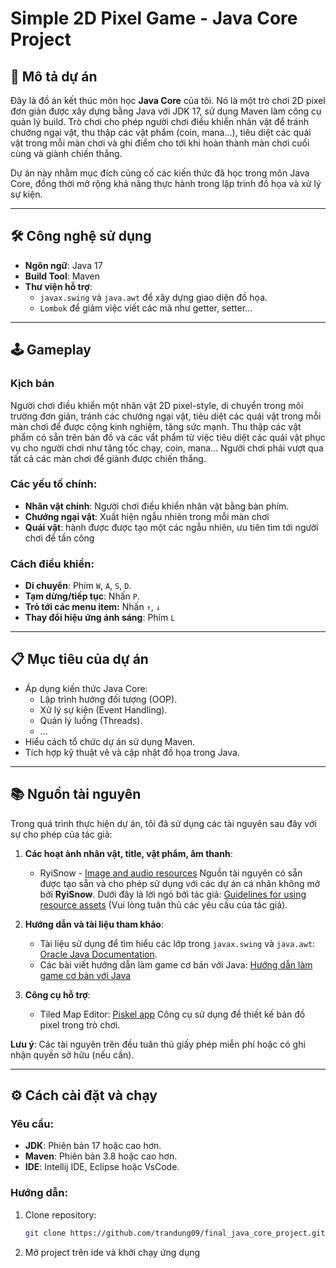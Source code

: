 # Simple 2D Pixel Game - Java Core Project

## 📖 Mô tả dự án

Đây là đồ án kết thúc môn học **Java Core** của tôi. Nó là một trò chơi 2D pixel đơn giản được xây dựng bằng Java với JDK 17, sử dụng Maven làm công cụ quản lý build. Trò chơi cho phép người chơi điều khiển nhân vật để tránh chướng ngại vật, thu thập các 
vật phẩm (coin, mana...), tiêu diệt các quái vật trong mỗi màn chơi và ghi điểm cho tới khi hoàn thành màn chơi cuối cùng và giành chiến thắng.

Dự án này nhằm mục đích củng cố các kiến thức đã học trong môn Java Core, đồng thời mở rộng khả năng thực hành trong lập trình đồ họa và xử lý sự kiện.

---

## 🛠️ Công nghệ sử dụng

- **Ngôn ngữ**: Java 17
- **Build Tool**: Maven
- **Thư viện hỗ trợ**:
  - `javax.swing` và `java.awt` để xây dựng giao diện đồ họa.
  - `Lombok` để giảm việc viết các mã như getter, setter...

---

## 🕹️ Gameplay

### Kịch bản
Người chơi điều khiển một nhân vật 2D pixel-style, di chuyển trong môi trường đơn giản, tránh các chướng ngại vật, tiêu diệt các quái vật trong mỗi màn chơi
để được cộng kinh nghiệm, tăng sức mạnh. Thu thập các vật phẩm có sẵn trên bản đồ và các vẩt phẩm từ việc tiêu diệt các quái vật phục vụ cho người chơi như 
tăng tốc chạy, coin, mana... Người chơi phải vượt qua tất cả các màn chơi để giành được chiến thắng.

### Các yếu tố chính:
- **Nhân vật chính**: Người chơi điều khiển nhân vật bằng bàn phím.
- **Chướng ngại vật**: Xuất hiện ngẫu nhiên trong mỗi màn chơi
- **Quái vật**: hành được được tạo một các ngẫu nhiên, ưu tiên tìm tới người chơi để tấn công

### Cách điều khiển:
- **Di chuyển**: Phím `W`, `A`, `S`, `D`.
- **Tạm dừng/tiếp tục**: Nhấn `P`.
- **Trỏ tới các menu item:** Nhấn `↑`, `↓`
- **Thay đổi hiệu ứng ánh sáng**: Phím `L`
---

## 📋 Mục tiêu của dự án

- Áp dụng kiến thức Java Core: 
  - Lập trình hướng đối tượng (OOP).
  - Xử lý sự kiện (Event Handling).
  - Quản lý luồng (Threads).
  - ...
- Hiểu cách tổ chức dự án sử dụng Maven.
- Tích hợp kỹ thuật vẽ và cập nhật đồ họa trong Java.

---
## 📚 Nguồn tài nguyên

Trong quá trình thực hiện dự án, tôi đã sử dụng các tài nguyên sau đây với sự cho phép của tác giả:

1. **Các hoạt ảnh nhân vật, title, vật phẩm, âm thanh**:
   - RyiSnow - [Image and audio resources](https://drive.google.com/drive/folders/1OBRM8M3qCNAfJDCaldg62yFMiyFaKgYx) Nguồn tài nguyên có sẵn được tạo sẵn và cho phép sử dụng với các dự án cá nhân không mở bởi **RyiSnow**.
     Dưới đây là lời ngỏ bởi tác giả: [Guidelines for using resource assets](https://docs.google.com/document/d/1qcafOofpXYd_QPr95qbgfb1GYxXKgSZb/edit ) (Vui lòng tuân thủ các yêu cầu của tác giả).


3. **Hướng dẫn và tài liệu tham khảo**:
   - Tài liệu sử dụng để tìm hiểu các lớp trong `javax.swing` và `java.awt`: [Oracle Java Documentation](https://docs.oracle.com/en/java/).
   - Các bài viết hướng dẫn làm game cơ bản với Java: [Hướng dẫn làm game cơ bản với Java](https://gameiter.blogspot.com/p/lap-trinh-game-co-ban.html?fbclid=IwAR3fRZLgK5lLMthft-czudVVKgqll2QYX4KzJi6dpo01BaHQ9h4whU2d7Ps)

5. **Công cụ hỗ trợ**:
   - Tiled Map Editor: [Piskel app](https://www.piskelapp.com/) Công cụ sử dụng để thiết kế bản đồ pixel trong trò chơi.

**Lưu ý**: Các tài nguyên trên đều tuân thủ giấy phép miễn phí hoặc có ghi nhận quyền sở hữu (nếu cần).

---
## ⚙️ Cách cài đặt và chạy

### Yêu cầu:
- **JDK**: Phiên bản 17 hoặc cao hơn.
- **Maven**: Phiên bản 3.8 hoặc cao hơn.
- **IDE**: Intellij IDE, Eclipse hoặc VsCode.

### Hướng dẫn:
1. Clone repository:
   ```bash
   git clone https://github.com/trandung09/final_java_core_project.git
2. Mở project trên ide và khởi chạy ứng dụng
